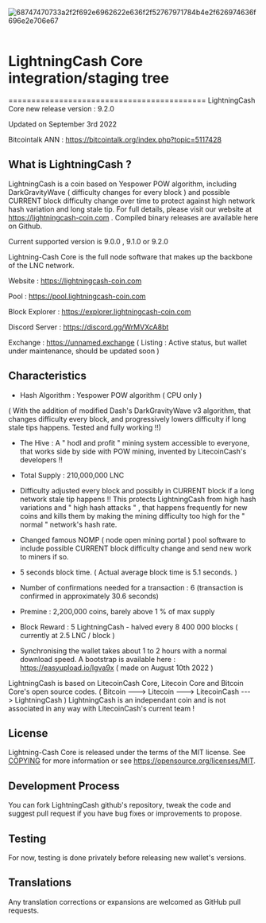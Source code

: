 <img src="https://i.ibb.co/3rvpw0v/68747470733a2f2f692e6962622e636f2f52767971784b4e2f626974636f696e2e706e67.png" alt="68747470733a2f2f692e6962622e636f2f52767971784b4e2f626974636f696e2e706e67" border="0"></a><br /><a target='_blank' href='https://imgbb.com/'></a><br />

# LightningCash Core integration/staging tree
===========================================
LightningCash Core new release version : 9.2.0

Updated on September 3rd 2022


Bitcointalk ANN : https://bitcointalk.org/index.php?topic=5117428


What is LightningCash ?
----------------------

LightningCash is a coin based on Yespower POW algorithm, including DarkGravityWave ( difficulty changes for every block ) and possible CURRENT block difficulty change over time to protect against high network hash variation and long stale tip. For full details, please visit our website at https://lightningcash-coin.com . Compiled binary releases are available here on Github.

Current supported version is 9.0.0 , 9.1.0 or 9.2.0

Lightning-Cash Core is the full node software that makes up the backbone of the LNC network.


Website : https://lightningcash-coin.com

Pool : https://pool.lightningcash-coin.com

Block Explorer : https://explorer.lightningcash-coin.com

Discord Server : https://discord.gg/WrMVXcA8bt


Exchange : https://unnamed.exchange ( Listing : Active status, but wallet under maintenance, should be updated soon )



Characteristics
---------------------------------------------------------------------------


- Hash Algorithm : Yespower POW algorithm    ( CPU only )

( With the addition of modified Dash's DarkGravityWave v3 algorithm, that changes difficulty every block, and progressively lowers difficulty if long stale tips happens. Tested and fully working !!)

- The Hive : A " hodl and profit " mining system accessible to everyone, that works side by side with POW mining, invented by  LitecoinCash's developers !!

- Total Supply : 210,000,000 LNC

- Difficulty adjusted every block and possibly in CURRENT block if a long network stale tip happens !! This protects LightningCash from high hash variations and " high hash attacks " , that happens frequently for new coins and kills them by making the mining difficulty too high for the " normal " network's hash rate. 

- Changed famous NOMP ( node open mining portal ) pool software to include possible CURRENT block difficulty change and send new work to miners if so.

- 5 seconds block time. ( Actual average block time is 5.1 seconds. )

- Number of confirmations needed for a transaction : 6  (transaction is confirmed in approximately 30.6 seconds)

- Premine : 2,200,000 coins, barely above 1 % of max supply

- Block Reward : 5 LightningCash - halved every 8 400 000 blocks ( currently at 2.5 LNC / block ) 

- Synchronising the wallet takes about 1 to 2 hours with a normal download speed.
  A bootstrap is available here : https://easyupload.io/lgva9x ( made on August 10th 2022 )



LightningCash is based on LitecoinCash Core, Litecoin Core and Bitcoin Core's open source codes.
( Bitcoin ---> Litecoin ---> LitecoinCash ---> LightningCash )
LightningCash is an independant coin and is not associated in any way with LitecoinCash's current team !


License
-------

Lightning-Cash Core is released under the terms of the MIT license. See [COPYING](COPYING) for more
information or see https://opensource.org/licenses/MIT.


Development Process
-------------------

You can fork LightningCash github's repository, tweak the code and suggest pull request if you have bug fixes or improvements to propose.

Testing
-------

For now, testing is done privately before releasing new wallet's versions.

Translations
------------

Any translation corrections or expansions are welcomed as GitHub pull requests.
